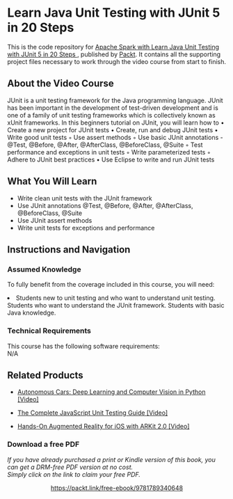 # Learn Java Unit Testing with JUnit 5 in 20 Steps	
This is the code repository for [Apache Spark with Learn Java Unit Testing with JUnit 5 in 20 Steps	](https://www.packtpub.com/application-development/learn-java-unit-testing-junit-5-20-steps-video), published by [Packt](https://www.packtpub.com/?utm_source=github). It contains all the supporting project files necessary to work through the video course from start to finish.
## About the Video Course
JUnit is a unit testing framework for the Java programming language. 
JUnit has been important in the development of test-driven development and is one of a family of unit testing frameworks which is collectively known as xUnit frameworks.
In this beginners tutorial on JUnit, you will learn how to
•	Create a new project for JUnit tests
•	Create, run and debug JUnit tests
•	Write good unit tests
◦	Use assert methods
◦	Use basic JUnit annotations - @Test, @Before, @After, @AfterClass, @BeforeClass, @Suite
◦	Test performance and exceptions in unit tests
◦	Write parameterized tests
◦	Adhere to JUnit best practices
•	Use Eclipse to write and run JUnit tests

<H2>What You Will Learn</H2>
<DIV class=book-info-will-learn-text>
<UL>
<LI> Write clean unit tests with the JUnit framework</LI>
<LI> Use JUnit annotations @Test, @Before, @After, @AfterClass, @BeforeClass, @Suite</LI>
<LI> Use JUnit assert methods</LI>
<LI> Write unit tests for exceptions and performance</LI>
</UL></DIV>

## Instructions and Navigation
### Assumed Knowledge
To fully benefit from the coverage included in this course, you will need:<br/>
<DIV class=book-info-will-learn-text>
<LI> Students new to unit testing and who want to understand unit testing. Students who want to understand the JUnit framework. Students with basic Java knowledge.</LI> 
<DIV>

### Technical Requirements
This course has the following software requirements:<br/>
N/A

## Related Products
* [Autonomous Cars: Deep Learning and Computer Vision in Python [Video] ](https://www.packtpub.com/application-development/autonomous-cars-deep-learning-and-computer-vision-python-video)

* [The Complete JavaScript Unit Testing Guide [Video]]( https://www.packtpub.com/application-development/complete-javascript-unit-testing-guide-video)

* [Hands-On Augmented Reality for iOS with ARKit 2.0 [Video]]( https://www.packtpub.com/application-development/hands-augmented-reality-ios-arkit-20-video)
### Download a free PDF

 <i>If you have already purchased a print or Kindle version of this book, you can get a DRM-free PDF version at no cost.<br>Simply click on the link to claim your free PDF.</i>
<p align="center"> <a href="https://packt.link/free-ebook/9781789340648">https://packt.link/free-ebook/9781789340648 </a> </p>